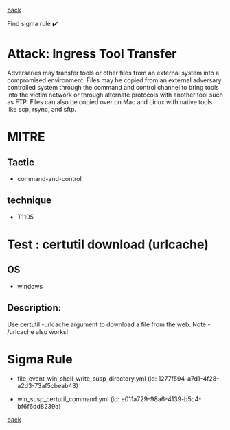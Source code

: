 
[back](../index.md)

Find sigma rule :heavy_check_mark: 

# Attack: Ingress Tool Transfer 

Adversaries may transfer tools or other files from an external system into a compromised environment. Files may be copied from an external adversary controlled system through the command and control channel to bring tools into the victim network or through alternate protocols with another tool such as FTP. Files can also be copied over on Mac and Linux with native tools like scp, rsync, and sftp.

# MITRE
## Tactic
  - command-and-control


## technique
  - T1105


# Test : certutil download (urlcache)
## OS
  - windows


## Description:
Use certutil -urlcache argument to download a file from the web. Note - /urlcache also works!


# Sigma Rule
 - file_event_win_shell_write_susp_directory.yml (id: 1277f594-a7d1-4f28-a2d3-73af5cbeab43)

 - win_susp_certutil_command.yml (id: e011a729-98a6-4139-b5c4-bf6f6dd8239a)



[back](../index.md)
